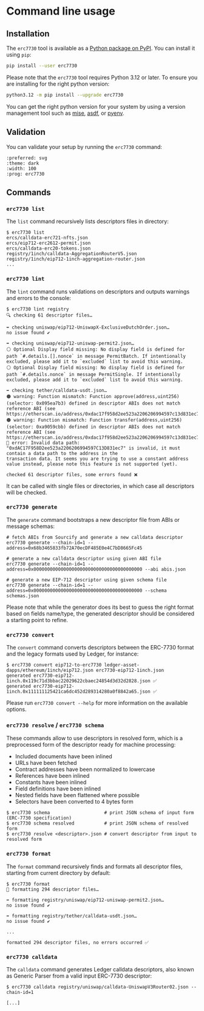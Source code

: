 # Command line usage

## Installation

The `erc7730` tool is available as a [Python package on PyPI](https://pypi.org/project/erc7730). You can install it using `pip`:

```bash
pip install --user erc7730
```

Please note that the `erc7730` tool requires Python 3.12 or later. To ensure you are installing for the right python
version:
```bash
python3.12 -m pip install --upgrade erc7730
```

You can get the right python version for your system by using a version management tool such as
[mise](https://mise.jdx.dev), [asdf](https://asdf-vm.com), or [pyenv](https://github.com/pyenv/pyenv).

## Validation

You can validate your setup by running the `erc7730` command:

```{typer} erc7730.main.app
:preferred: svg
:theme: dark
:width: 100
:prog: erc7730
```

## Commands

### `erc7730 list`

The `list` command recursively lists descriptors files in directory:

```shell
$ erc7730 list
ercs/calldata-erc721-nfts.json
ercs/eip712-erc2612-permit.json
ercs/calldata-erc20-tokens.json
registry/1inch/calldata-AggregationRouterV5.json
registry/1inch/eip712-1inch-aggregation-router.json
...
```

### `erc7730 lint`

The `lint` command runs validations on descriptors and outputs warnings and errors to the console:
```shell
$ erc7730 lint registry
🔍 checking 61 descriptor files…

➡️ checking uniswap/eip712-UniswapX-ExclusiveDutchOrder.json…
no issue found ✔️

➡️ checking uniswap/eip712-uniswap-permit2.json…
⚪️ Optional Display field missing: No display field is defined for path `#.details.[].nonce` in message PermitBatch. If intentionally
excluded, please add it to `excluded` list to avoid this warning.
⚪️ Optional Display field missing: No display field is defined for path `#.details.nonce` in message PermitSingle. If intentionally
excluded, please add it to `excluded` list to avoid this warning.

➡️ checking tether/calldata-usdt.json…
🟠 warning: Function mismatch: Function approve(address,uint256) (selector: 0x095ea7b3) defined in descriptor ABIs does not match
reference ABI (see https://etherscan.io/address/0xdac17f958d2ee523a2206206994597c13d831ec7#code)
🟠 warning: Function mismatch: Function transfer(address,uint256) (selector: 0xa9059cbb) defined in descriptor ABIs does not match
reference ABI (see https://etherscan.io/address/0xdac17f958d2ee523a2206206994597c13d831ec7#code)
🔴 error: Invalid data path: "0xdAC17F958D2ee523a2206206994597C13D831ec7" is invalid, it must contain a data path to the address in the
transaction data. It seems you are trying to use a constant address value instead, please note this feature is not supported (yet).

checked 61 descriptor files, some errors found ❌
```

It can be called with single files or directories, in which case all descriptors will be checked.

### `erc7730 generate`

The `generate` command bootstraps a new descriptor file from ABIs or message schemas:
```shell
# fetch ABIs from Sourcify and generate a new calldata descriptor
erc7730 generate --chain-id=1 --address=0x68b3465833fb72A70ecDF485E0e4C7bD8665Fc45

# generate a new calldata descriptor using given ABI file
erc7730 generate --chain-id=1 --address=0x0000000000000000000000000000000000000000 --abi abis.json

# generate a new EIP-712 descriptor using given schema file
erc7730 generate --chain-id=1 --address=0x0000000000000000000000000000000000000000 --schema schemas.json
```


Please note that while the generator does its best to guess the right format based on fields name/type, the generated
descriptor should be considered a starting point to refine.

### `erc7730 convert`

The `convert` command converts descriptors between the ERC-7730 format and the legacy formats used by Ledger, for
instance:
```shell
$ erc7730 convert eip712-to-erc7730 ledger-asset-dapps/ethereum/1inch/eip712.json erc7730-eip712-1inch.json
generated erc7730-eip712-1inch.0x119c71d3bbac22029622cbaec24854d3d32d2828.json ✅
generated erc7730-eip712-1inch.0x111111125421ca6dc452d289314280a0f8842a65.json ✅
```

Please run `erc7730 convert --help` for more information on the available options.

### `erc7730 resolve` / `erc7730 schema`

These commands allow to use descriptors in resolved form, which is a preprocessed form of the descriptor ready for
machine processing:
* Included documents have been inlined
* URLs have been fetched
* Contract addresses have been normalized to lowercase
* References have been inlined
* Constants have been inlined
* Field definitions have been inlined
* Nested fields have been flattened where possible
* Selectors have been converted to 4 bytes form

```shell
$ erc7730 schema                    # print JSON schema of input form (ERC-7730 specification)
$ erc7730 schema resolved           # print JSON schema of resolved form
$ erc7730 resolve <descriptor>.json # convert descriptor from input to resolved form
```

### `erc7730 format`

The `format` command recursively finds and formats all descriptor files, starting from current directory by default:

```shell
$ erc7730 format
📝 formatting 294 descriptor files…

➡️ formatting registry/uniswap/eip712-uniswap-permit2.json…
no issue found ✔️

➡️ formatting registry/tether/calldata-usdt.json…
no issue found ✔️

...

formatted 294 descriptor files, no errors occurred ✅
```


### `erc7730 calldata`

The `calldata` command generates Ledger calldata descriptors, also known as Generic Parser from a valid input ERC-7730 descriptor:

```shell
$ erc7730 calldata registry/uniswap/calldata-UniswapV3Router02.json --chain-id=1

[...]
```

